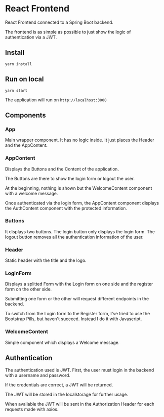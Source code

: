 # React Frontend

React Frontend connected to a Spring Boot backend.

The frontend is as simple as possible to just show the logic of authentication via a JWT.

## Install

```
yarn install
```

## Run on local

```
yarn start
```

The application will run on `http://localhost:3000`

## Components

### App

Main wrapper component. It has no logic inside. It just places the Header and the AppContent.

### AppContent

Displays the Buttons and the Content of the application.

The Buttons are there to show the login form or logout the user.

At the beginning, nothing is shown but the WelcomeContent component with a welcome message.

Once authenticated via the login form, the AppContent component displays the AuthContent component with the protected information.

### Buttons

It displays two buttons. The login button only displays the login form. The logout button removes all the authentication information of the user.

### Header

Static header with the title and the logo.

### LoginForm

Displays a splitted Form with the Login form on one side and the register form on the other side. 

Submitting one form or the other will request different endpoints in the backend.

To switch from the Login form to the Register form, I've tried to use the Bootstrap Pills, but haven't succeed. Instead I do it with Javascript.

### WelcomeContent

Simple component which displays a Welcome message.

## Authentication

The authentication used is JWT. First, the user must login in the backend with a username and password.

If the credentials are correct, a JWT will be returned.

The JWT will be stored in the localstorage for further usage.

When available the JWT will be sent in the Authorization Header for each requests made with axios.
